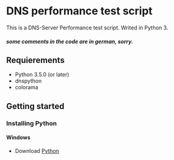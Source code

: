 # DNS performance test script
This is a DNS-Server Performance test script. Writed in Python 3. <br/>
##### some comments in the code are in german, sorry.
## Requierements
* Python 3.5.0 (or later)
* dnspython
* colorama
## Getting started
### Installing Python
#### Windows
* Download [Python](https://www.python.org/downloads/)
